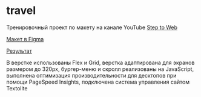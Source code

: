 # travel

Тренировочный проект по макету на канале YouTube [Step to Web](https://www.youtube.com/watch?v=OkNfBnq_c7c)

[Макет в Figma](https://www.youtube.com/redirect?event=video_description&redir_token=QUFFLUhqbm5uQjFTZlpZekJneXg4eVRudGl0TzBtRFJRQXxBQ3Jtc0ttSVRTRnVpX1JiQlBqTzF3eElMNlc0UVQyVFNrNEh2MXFlZkk2Y0dTZ1hybm5HTTlnLVR0ZGVoZ0V4NXJTeHduX09HRjAtX3ZkX1c0RHp6Y2FoZU12dEx2TUVLZTVGcmt0MmVlTkVZLW1WWkkzS0JFaw&q=https%3A%2F%2Fwww.figma.com%2Ffile%2FClPSP7KCU1NbvxMXA914hlFk%2Ftravel-landing-page-jacobvoyles%3Fnode-id%3D0%253A1)

[Результат](https://alexkuryanov.github.io/travel/)

В верстке использованы Flex и Grid, верстка адаптирована для экранов размером до 320px, бургер-меню и скролл реализованы на JavaScript, выполнена оптимизация производительности для десктопов при помощи PageSpeed Insights, подключена система управления сайтом Textolite
